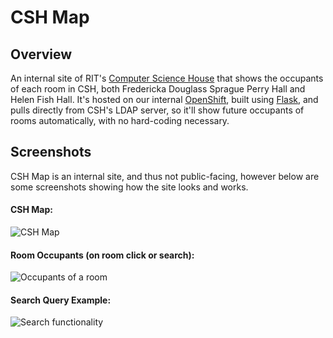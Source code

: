 # CSH Map

## Overview
An internal site of RIT's [Computer Science House](https://csh.rit.edu) that shows the occupants of each room in CSH, both Fredericka Douglass Sprague Perry Hall and Helen Fish Hall. It's hosted on our internal [OpenShift](https://www.openshift.com/), built using [Flask](flask.pocoo.org), and pulls directly from CSH's LDAP server, so it'll show future occupants of rooms automatically, with no hard-coding necessary.

## Screenshots
CSH Map is an internal site, and thus not public-facing, however below are some screenshots showing how the site looks and works.
#### CSH Map:
![CSH Map](https://cloud.githubusercontent.com/assets/5818258/21492034/ed1ec740-cbb5-11e6-9fd0-9ac8595f845c.png)
#### Room Occupants (on room click or search):
![Occupants of a room](https://cloud.githubusercontent.com/assets/5818258/21492088/3b728562-cbb6-11e6-89a8-e71659e476b8.png)
#### Search Query Example:
![Search functionality](https://cloud.githubusercontent.com/assets/5818258/21492036/ed1f5f98-cbb5-11e6-86a0-ecffda2598cf.png)
